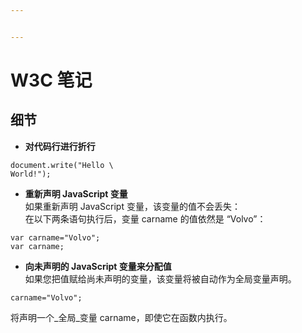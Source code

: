 ```yaml
---


---
```


<h1 id="w3c-笔记">W3C 笔记</h1>
<h2 id="细节">细节</h2>
<ul>
<li><strong>对代码行进行折行</strong></li>
</ul>
<pre class=" language-javascript"><code class="prism  language-javascript">document<span class="token punctuation">.</span><span class="token function">write</span><span class="token punctuation">(</span><span class="token string">"Hello \
World!"</span><span class="token punctuation">)</span><span class="token punctuation">;</span>
</code></pre>
<ul>
<li><strong>重新声明 JavaScript 变量</strong><br>
如果重新声明 JavaScript 变量，该变量的值不会丢失：<br>
在以下两条语句执行后，变量 carname 的值依然是 “Volvo”：</li>
</ul>
<pre class=" language-javascript"><code class="prism  language-javascript"><span class="token keyword">var</span> carname<span class="token operator">=</span><span class="token string">"Volvo"</span><span class="token punctuation">;</span>
<span class="token keyword">var</span> carname<span class="token punctuation">;</span>
</code></pre>
<ul>
<li><strong>向未声明的 JavaScript 变量来分配值</strong><br>
如果您把值赋给尚未声明的变量，该变量将被自动作为全局变量声明。</li>
</ul>
<pre class=" language-javascript"><code class="prism  language-javascript">carname<span class="token operator">=</span><span class="token string">"Volvo"</span><span class="token punctuation">;</span>
</code></pre>
<p>将声明一个_全局_变量 carname，即使它在函数内执行。</p>

